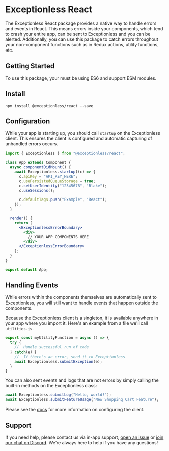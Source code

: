 # Exceptionless React

The Exceptionless React package provides a native way to handle errors and events in React. This means errors inside your components, which tend to crash your entire app, can be sent to Exceptionless and you can be alerted. Additionally, you can use this package to catch errors throughout your non-component functions such as in Redux actions, utility functions, etc.

## Getting Started

To use this package, your must be using ES6 and support ESM modules.

## Install

`npm install @exceptionless/react --save`

## Configuration

While your app is starting up, you should call `startup` on the Exceptionless
client. This ensures the client is configured and automatic capturing of
unhandled errors occurs.

```jsx
import { Exceptionless } from "@exceptionless/react";

class App extends Component {
  async componentDidMount() {
    await Exceptionless.startup((c) => {
      c.apiKey = "API_KEY_HERE";
      c.usePersistedQueueStorage = true;
      c.setUserIdentity("12345678", "Blake");
      c.useSessions();

      c.defaultTags.push("Example", "React");
    });
  }

  render() {
    return (
      <ExceptionlessErrorBoundary>
        <div>
          // YOUR APP COMPONENTS HERE
        </div>
      </ExceptionlessErrorBoundary>
    );
  }
}

export default App;
```

## Handling Events

While errors within the components themselves are automatically sent to Exceptionless, you will still want to handle events that happen outside the components.

Because the Exceptionless client is a singleton, it is available anywhere in your app where you import it. Here's an example from a file we'll call `utilities.js`.

```js
export const myUtilityFunction = async () => {
  try {
    //  Handle successful run of code
  } catch(e) {
    //  If there's an error, send it to Exceptionless
    await Exceptionless.submitException(e);
  }
}
```

You can also sent events and logs that are not errors by simply calling the built-in methods on the Exceptionless class:

```js
await Exceptionless.submitLog("Hello, world!");
await Exceptionless.submitFeatureUsage("New Shopping Cart Feature");
```

Please see the [docs](https://exceptionless.com/docs/clients/javascript/) for
more information on configuring the client.

## Support

If you need help, please contact us via in-app support, [open an issue](https://github.com/exceptionless/Exceptionless.JavaScript/issues/new) or [join our chat on Discord](https://discord.gg/6HxgFCx). We’re always here to help if you have any questions!
